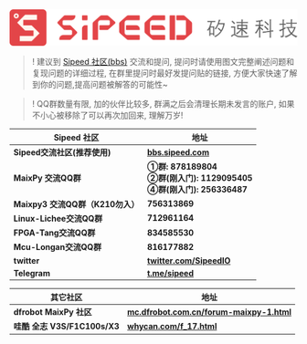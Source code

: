 
<div class="title_store">
<img src="/static/image/sipeed_logo_4.svg" alt="sipeed_logo">
</div>


>! 建议到 [Sipeed 社区(bbs)](https://bbs.sipeed.com) 交流和提问, 提问时请使用图文完整阐述问题和复现问题的详细过程, 在群里提问时最好发提问贴的链接, 方便大家快速了解到你的问题,提高问题被解答的可能性~

<div></div>

>! QQ群数量有限, 加的伙伴比较多, 群满之后会清理长期未发言的账户, 如果不小心被移除了可以再次加回来, 理解万岁!



<table role="table" class="center_table">
    <thead>
        <tr>
            <th>Sipeed 社区</th>
            <th>地址</th>
        </tr>
    </thead>
    <tbody>
        <tr>
            <td><span class="limit_width"></span><strong>Sipeed交流社区(推荐使用)</strong></td>
            <td><span class="limit_width"></span><span class=""><a href="https://bbs.sipeed.com" target="_blank"><strong>bbs.sipeed.com</strong></a></span></td>
        </tr>
        <tr>
            <td><span class="limit_width"></span><strong>MaixPy 交流QQ群</strong></td>
            <td><strong><span class="limit_width"></span><span class="limit_width">①群: 878189804</span></strong><br><span class="limit_width"></span><span class="limit_width"><strong>②群(刚入门): 1129095405</strong></span><br><span class="limit_width"></span><span class="limit_width"><strong>④群(刚入门): 256336487</strong></span></td>
        </tr>
        <tr>
            <td><span class="limit_width"></span><strong>Maixpy3 交流QQ群（K210勿入）</strong></td>
            <td><span class="limit_width"></span><span class=""><strong>756313869</strong></span></td>
        </tr>
        <tr>
            <td><span class="limit_width"></span><strong>Linux-Lichee交流QQ群</strong></td>
            <td><span class="limit_width"></span><span class=""><strong>712961164</strong></span></td>
        </tr>
        <tr>
            <td><span class="limit_width"></span><strong>FPGA-Tang交流QQ群</strong></td>
            <td><span class="limit_width"></span><span class=""><strong>834585530</strong></span></td>
        </tr>
        <tr>
            <td><span class="limit_width"></span><strong>Mcu-Longan交流QQ群</strong></td>
            <td><span class="limit_width"></span><span class=""><strong>816177882</strong></span></td>
        </tr>
        <tr>
            <td><span class="limit_width"></span><strong>twitter</strong></td>
            <td><span class="limit_width"></span><span class=""><a href="https://twitter.com/SipeedIO" target="_blank"><strong>twitter.com/SipeedIO</strong></a></span</td>
        </tr>
        <tr>
            <td><span class="limit_width"></span><strong>Telegram</strong></td>
            <td><span class="limit_width"></span><span class=""><a href="https://t.me/sipeed" target="_blank"><strong>t.me/sipeed</strong></a></span</td>
        </tr>				
    </tbody>
</table>


<table role="table" class="center_table">
    <thead>
        <tr>
            <th>其它社区</th>
            <th>地址</th>
        </tr>
    </thead>
    <tbody>
        <tr>
            <td><span class="limit_width"></span><strong>dfrobot MaixPy 社区</strong></td>
            <td><span class="limit_width"></span><span class=""><a href="https://mc.dfrobot.com.cn/forum-maixpy-1.html" target="_blank"><strong>mc.dfrobot.com.cn/forum-maixpy-1.html</strong></a></span</td>
        </tr>
        <tr><td><span class="limit_width"></span><strong>哇酷 全志 V3S/F1C100s/X3</strong></td>
            <td><span class="limit_width"></span><span class=""><a href="https://whycan.com/f_17.html" target="_blank"><strong>whycan.com/f_17.html</strong></a></span</td>
        </tr>
    </tbody>
</table>



